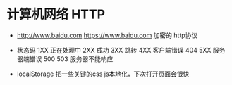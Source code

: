 # 计算机网络 HTTP
- http://www.baidu.com
https://www.baidu.com 加密的 http协议

- 状态码
  1XX 正在处理中
  2XX 成功
  3XX 跳转
  4XX 客户端错误    404
  5XX 服务器端错误  500 503 服务器不能响应

- localStorage 把一些关键的css js本地化，下次打开页面会很快
